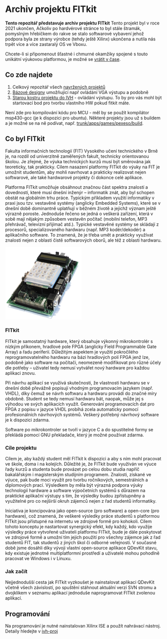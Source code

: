 # Archiv projektu FITkit
__Tento repozitář představuje archiv projektu FITkit__
Tento projekt byl v roce 2021 ukončen, Ačkoliv po hardvérové stránce to byl stále štramák, pomyslným hřebíčkem do rakve se stalo softwarové vybavení jehož podpora byla ze strany výrobce (tehdy ještě Xilinx) ukončena a nutila nás trpět více a více zastaralý OS ve Vboxu.

Chcete-li si připomenout šťastné i chmurné okamžiky spojené s touto unikátní výukovou platformou, je možné se [vrátit v čase](https://web.archive.org/web/20221205070202/merlin.fit.vutbr.cz/FITkit/).

## Co zde najdete
1. Celkový repozitář všech [navržených projektů](trunk/apps/)
1. [Bázové designy](trunk/fpga/) umožňující např ovládání VGA výstupu a podobně
1. [Starou kostru projektu do IVH](ivh-proj) - ovládání výstupu. To by pro vás mohl být startovací bod pro tvorbu vlastního HW pokud fitkit máte.

Není zde pro kompilování kódu pro MCU - měl by se použít kompilátor  msp430-gcc (je k dispozici pro ubuntu). Některé projekty jsou už s buildem a je možné se na ně podívat, např. [trunk/apps/games/pexeso/build]([trunk/apps/games/pexeso/build]).

## Co byl FITkit
Fakulta informačních technologií (FIT) Vysokého učení technického v Brně je, na rozdíl od univerzitně zaměřených fakult, technicky orientovanou školou. Je zřejmé, že výuka technických kurzů musí být směrována jak teoreticky, tak prakticky. Cílem nasazení platformy FITkit do výuky na FIT je umožnit studentům, aby mohli navrhovat a prakticky realizovat nejen softwarové, ale také hardwarové projekty či dokonce celé aplikace.

Platforma FITkit umožňuje obsáhnout značnou část spektra znalostí a dovedností, které musí dnešní inženýr – informatik znát, aby byl schopen obstát na globálním trhu práce. Typickým příkladem využití informatiky v praxi jsou tzv. vestavěné systémy (anglicky Embedded Systems), které se v dnešní době dominantně uplatňují v běžném životě a jejichž význam ještě výrazně poroste. Jednoduše řečeno se jedná o veškerá zařízení, která v sobě mají nějakým způsobem vestavěn počítač (mobilní telefon, MP3 přehrávač, televizní přijímač atd.). Typické vestavěné systémy se skládají z procesorů, specializovaného hardwaru (např. MP3 kodér/dekodér) a aplikačního software. To znamená, že je třeba umět a prakticky využívat znalosti nejen z oblasti čistě softwarových oborů, ale též z oblasti hardwaru.

![fitkit](img/001.png)


### FITkit
FITkit je samostatný hardware, který obsahuje výkonný mikrokontrolér s nízkým příkonem, hradlové pole FPGA (anglicky Field Programmable Gate Array) a řadu periferií. Důležitým aspektem je využití pokročilého reprogramovatelného hardwaru na bázi hradlových polí FPGA jenž lze, podobně jako software na počítači, neomezeně modifikovat pro různé účely dle potřeby – uživatel tedy nemusí vytvářet nový hardware pro každou aplikaci znovu.

Při návrhu aplikací se využívá skutečnosti, že vlastnosti hardwaru se v dnešní době převážně popisují vhodným programovacím jazykem (např. VHDL), díky čemuž se návrh softwaru a hardwaru provádí do značné míry obdobně. Student se tedy nemusí hardwaru bát, naopak, může jej s výhodou ve svých aplikacích využít. Generování programovacích dat pro FPGA z popisu v jazyce VHDL probíhá zcela automaticky pomocí profesionálních návrhových systémů. Veškerý potřebný návrhový software je k dispozici zdarma.

Software po mikrokontroler se tvoří v jazyce C a do spustitelné formy se překládá pomocí GNU překladače, který je možné používat zdarma.

### Cíle projektu
Cílem je, aby každý student měl FITkit k dispozici a aby s ním mohl pracovat ve škole, doma i na kolejích. Důležité je, že FITkit bude využíván ve výuce řady kurzů a studenta bude provázet po celou dobu studia napříč bakalářským i magisterským studijním programem. Znalosti, získané ve výuce, pak bude moci využít pro tvorbu ročníkových, semestrálních a diplomových prací. Výsledkem by měla být výrazná podpora výuky technologií hardware a software výpočetních systémů s důrazem na praktické aplikační výstupy s tím, že výsledky budou zpřístupněny a využitelné pro co nejširší okruh zájemců nejen z řad studentů informatiky.

Iniciativa je koncipována jako open-source (pro software) a open-core (pro hardware), což znamená, že veškeré výsledky práce studentů s platformou FITkit jsou přístupné na internetu ve zdrojové formě pro kohokoli. Cílem tohoto konceptu je nastartovat synergický efekt, kdy každý, kdo využije výsledky práce vytvořené uživateli platformu FITkit, bude je dále poskytovat ve zdrojové formě a umožní tím jejich použití pro všechny zájemce jak z řad studentů FIT, tak studentů z jiných škol či odborné veřejnosti. V současné době jsme dosáhli díky vývoji vlastní open-source aplikace QDevKit stavu, kdy existuje jednotné multiplatformní prostředí a uživatelé mohou pohodlně pracovat ve Windows i v Linuxu.

### Jak začít
Nejjednodušší cesta jak FITkit vyzkoušet je nainstalovat aplikaci QDevKit včetně všech závislostí, po spuštění stáhnout aktuální verzi SVN stromu a dvojklikem v seznamu aplikací jednoduše naprogramovat FITkit zvolenou aplikací.


## Programování
Na programování je nutné nainstalovan Xilinx ISE a použít nahrávací nástroj. Detaily hledejte v [ivh-proj](ivh-proj/)